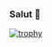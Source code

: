 ### Salut 👋

[![trophy](https://github-profile-trophy.vercel.app/?username=azrotho&theme=onedark)](https://github.com/ryo-ma/github-profile-trophy)


<!--
[![trophy](https://github-profile-trophy.vercel.app/?username=azrotho&theme=onedark)](https://github.com/ryo-ma/github-profile-trophy)
-->
